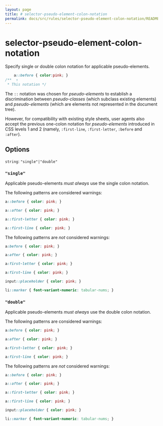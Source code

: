 ```yaml
---
layout: page
title: # selector-pseudo-element-colon-notation
permalink: docs/src/rules/selector-pseudo-element-colon-notation/README/
---
```


# selector-pseudo-element-colon-notation

Specify single or double colon notation for applicable pseudo-elements.

```css
    a::before { color:pink; }
/**  ↑
 * This notation */
```

The `::` notation was chosen for *pseudo-elements* to establish a discrimination between *pseudo-classes* (which subclass existing elements) and *pseudo-elements* (which are elements not represented in the document tree).

However, for compatibility with existing style sheets, user agents also accept the previous one-colon notation for *pseudo-elements* introduced in CSS levels 1 and 2 (namely, `:first-line`, `:first-letter`, `:before` and `:after`).

## Options

`string`: `"single"|"double"`

### `"single"`

Applicable pseudo-elements *must always* use the single colon notation.

The following patterns are considered warnings:

```css
a::before { color: pink; }
```

```css
a::after { color: pink; }
```

```css
a::first-letter { color: pink; }
```

```css
a::first-line { color: pink; }
```

The following patterns are *not* considered warnings:

```css
a:before { color: pink; }
```

```css
a:after { color: pink; }
```

```css
a:first-letter { color: pink; }
```

```css
a:first-line { color: pink; }
```

```css
input::placeholder { color: pink; }
```

```css
li::marker { font-variant-numeric: tabular-nums; }
```

### `"double"`

Applicable pseudo-elements *must always* use the double colon notation.

The following patterns are considered warnings:

```css
a:before { color: pink; }
```

```css
a:after { color: pink; }
```

```css
a:first-letter { color: pink; }
```

```css
a:first-line { color: pink; }
```

The following patterns are *not* considered warnings:

```css
a::before { color: pink; }
```

```css
a::after { color: pink; }
```

```css
a::first-letter { color: pink; }
```

```css
a::first-line { color: pink; }
```

```css
input::placeholder { color: pink; }
```

```css
li::marker { font-variant-numeric: tabular-nums; }
```
